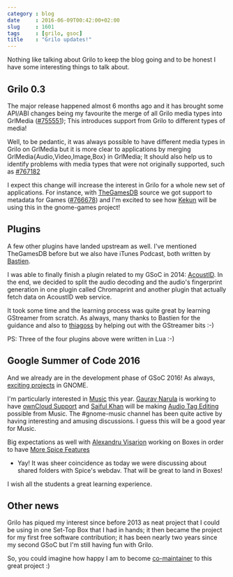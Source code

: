 ```yaml
---
category : blog
date     : 2016-06-09T00:42:00+02:00
slug     : 1601
tags     : [grilo, gsoc]
title    : "Grilo updates!"
---
```


Nothing like talking about Grilo to keep the blog going and to be honest
I have some interesting things to talk about.

## Grilo 0.3

The major release happened almost 6 months ago and it has brought some
API/ABI changes being my favourite the merge of all Grilo media types
into GrlMedia
([\#755551](https://bugzilla.gnome.org/show_bug.cgi?id=755551)); This
introduces support from Grilo to different types of media!

Well, to be pedantic, it was always possible to have different media
types in Grilo on GrlMedia but it is more clear to applications by
merging GrlMedia{Audio,Video,Image,Box} in GrlMedia; It should also help
us to identify problems with media types that were not originally
supported, such as
[\#767182](https://bugzilla.gnome.org/show_bug.cgi?id=767182)

I expect this change will increase the interest in Grilo for a whole new
set of applications. For instance, with
[TheGamesDB](http://thegamesdb.net/) source we got support to metadata
for Games
([\#766678](https://bugzilla.gnome.org/show_bug.cgi?id=766678)) and I'm
excited to see how [Kekun](http://bytesgnomeschozo.blogspot.cz/) will be
using this in the gnome-games project!

## Plugins

A few other plugins have landed upstream as well. I've mentioned
TheGamesDB before but we also have iTunes Podcast, both written by
[Bastien](http://www.hadess.net/).

I was able to finally finish a plugin related to my GSoC in 2014:
[AcoustID](https://bugzilla.gnome.org/show_bug.cgi?id=732879). In the
end, we decided to split the audio decoding and the audio's fingerprint
generation in one plugin called Chromaprint and another plugin that
actually fetch data on AcoustID web service.

It took some time and the learning process was quite great by learning
GStreamer from scratch. As always, many thanks to Bastien for the
guidance and also to [thiagoss](https://twitter.com/thgss) by helping
out with the GStreamer bits :-)

PS: Three of the four plugins above were written in Lua :-)

## Google Summer of Code 2016

And we already are in the development phase of GSoC 2016! As always,
[exciting
projects](https://wiki.gnome.org/Outreach/SummerOfCode/2016/Projects/)
in GNOME.

I'm particularly interested in
[Music](https://wiki.gnome.org/Apps/Music) this year. [Gaurav
Narula](https://gnarula.com/) is working to have [ownCloud
Support](https://wiki.gnome.org/Outreach/SummerOfCode/2016/Projects/GauravNarula_MusicOwnCloud)
and [Saiful Khan](https://saifulbkhan.wordpress.com/) will be making
[Audio Tag
Editing](https://wiki.gnome.org/Outreach/SummerOfCode/2016/Projects/SaifulBariKhan_MusicTagEditing)
possible from Music. The \#gnome-music channel has been quite active by
having interesting and amusing discussions. I guess this will be a good
year for Music.

Big expectations as well with [Alexandru
Visarion](https://alexandruvisarion.wordpress.com/) working on Boxes in
order to have [More Spice
Features](https://wiki.gnome.org/Outreach/SummerOfCode/2016/Projects/AlexandruVisarion_BoxesSpiceFeatures)
- Yay! It was sheer coincidence as today we were discussing about shared
folders with Spice's webdav. That will be great to land in Boxes!

I wish all the students a great learning experience.

## Other news

Grilo has piqued my interest since before 2013 as neat project that I
could be using in one Set-Top Box that I had in hands; it then became
the project for my first free software contribution; it has been nearly
two years since my second GSoC but I'm still having fun with Grilo.

So, you could imagine how happy I am to become
[co-maintainer](https://twitter.com/victortoso/status/740079518984118272)
to this great project :)
